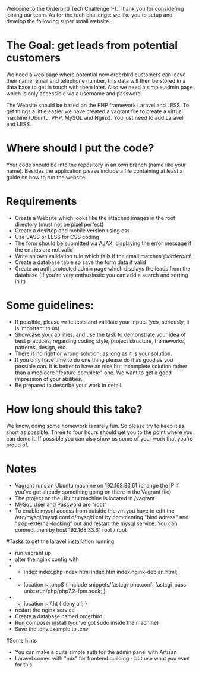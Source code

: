 Welcome to the Orderbird Tech Challenge :-). Thank you for considering joining our team. As for the tech challenge: we like you to setup and develop the following super small website.

# The Goal: get leads from potential customers
We need a web page where potential new orderbird customers can leave their name, email and telephone number, this data will then be stored in a data base to get in touch with them later.
Also we need a simple admin page which is only accessible via a username and password. 

The Website should be based on the PHP framework Laravel and LESS. To get things a little easier we have created a vagrant file to create a virtual machine (Ubuntu, PHP, MySQL and Nginx). You just need to add Laravel and LESS. 

# Where should I put the code?
Your code should be into the repository in an own branch (name like your name). Besides the application please include a file containing at least a guide on how to run the website.

# Requirements
- Create a Website which looks like the attached images in the root directory (must not be pixel perfect)
- Create a desktop and mobile version using css
- Use SASS or LESS for CSS coding
- The form should be submitted via AJAX, displaying the error message if the entries are not valid
- Write an own validation rule which fails if the email matches *@orderbird.*
- Create a database table so save the form data if valid
- Create an auth protected admin page which displays the leads from the database (If you're very enthusiastic you can add a search and sorting in it)

# Some guidelines:
- If possible, please write tests and validate your inputs (yes, seriously, it is important to us)
- Showcase your abilities, and use the task to demonstrate your idea of best practices, regarding coding style, project
 structure, frameworks, patterns, design, etc.
- There is no right or wrong solution, as long as it is your solution.
- If you only have time to do one thing please do it as good as you possible can. It is better to have an nice but incomplete solution rather than a mediocre "feature complete" one. We want to get a good impression of your abilities.
- Be prepared to describe your work in detail.

# How long should this take?
We know, doing some homework is rarely fun. So please try to keep it as short as possible. Three to four hours should get you to the point where you can demo it. If possible you can also show us some of your work that you're proud of.

# Notes
- Vagrant runs an Ubuntu machine on 192.168.33.61 (change the IP if you've got already something going on there in the Vagrant file)
- The project on the Ubuntu machine is located in /vagrant 
- MySqL User and Password are "root"
- To enable mysql access from outside the vm you have to edit the /etc/mysql/mysql.conf.d/mysqld.cnf by commenting "bind adress" and "skip-external-locking" out and restart the mysql service.
You can connect then by host 192.168.33.61 root / root

#Tasks to get the laravel installation running
- run vagrant up
- alter the nginx config with 
- - index index.php index.html index.htm index.nginx-debian.html;
- - location ~ \.php$ {
            include snippets/fastcgi-php.conf;
            fastcgi_pass unix:/run/php/php7.2-fpm.sock;
        }
- - location ~ /\.ht {
             deny all;
         }
- restart the nginx service
- Create a database named orderbird
- Run composer install (you've got sudo inside the machine)
- Save the .env.example to .env

#Some hints
- You can make a quite simple auth for the admin panel with Artisan
- Laravel comes with "mix" for frontend building - but use what you want for this
